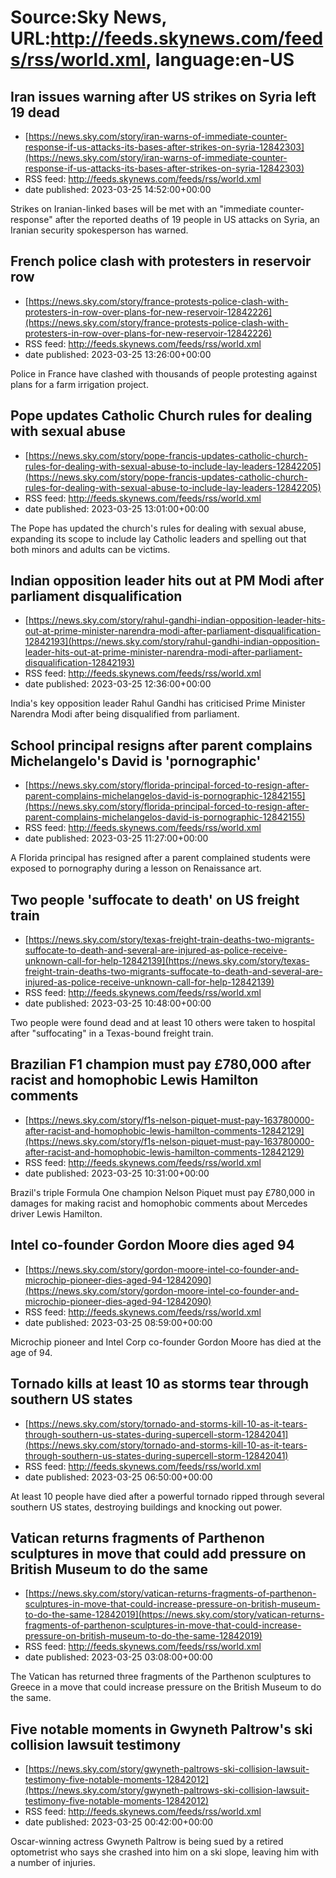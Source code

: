 # Source:Sky News, URL:http://feeds.skynews.com/feeds/rss/world.xml, language:en-US

## Iran issues warning after US strikes on Syria left 19 dead
 - [https://news.sky.com/story/iran-warns-of-immediate-counter-response-if-us-attacks-its-bases-after-strikes-on-syria-12842303](https://news.sky.com/story/iran-warns-of-immediate-counter-response-if-us-attacks-its-bases-after-strikes-on-syria-12842303)
 - RSS feed: http://feeds.skynews.com/feeds/rss/world.xml
 - date published: 2023-03-25 14:52:00+00:00

Strikes on Iranian-linked bases will be met with an "immediate counter-response" after the reported deaths of 19 people in US attacks on Syria, an Iranian security spokesperson has warned.

## French police clash with protesters in reservoir row
 - [https://news.sky.com/story/france-protests-police-clash-with-protesters-in-row-over-plans-for-new-reservoir-12842226](https://news.sky.com/story/france-protests-police-clash-with-protesters-in-row-over-plans-for-new-reservoir-12842226)
 - RSS feed: http://feeds.skynews.com/feeds/rss/world.xml
 - date published: 2023-03-25 13:26:00+00:00

Police in France have clashed with thousands of people protesting against plans for a farm irrigation project.&#160;

## Pope updates Catholic Church rules for dealing with sexual abuse
 - [https://news.sky.com/story/pope-francis-updates-catholic-church-rules-for-dealing-with-sexual-abuse-to-include-lay-leaders-12842205](https://news.sky.com/story/pope-francis-updates-catholic-church-rules-for-dealing-with-sexual-abuse-to-include-lay-leaders-12842205)
 - RSS feed: http://feeds.skynews.com/feeds/rss/world.xml
 - date published: 2023-03-25 13:01:00+00:00

The Pope has updated the church's rules for dealing with sexual abuse, expanding its scope to include lay Catholic leaders and spelling out that both minors and adults can be victims.

## Indian opposition leader hits out at PM Modi after parliament disqualification
 - [https://news.sky.com/story/rahul-gandhi-indian-opposition-leader-hits-out-at-prime-minister-narendra-modi-after-parliament-disqualification-12842193](https://news.sky.com/story/rahul-gandhi-indian-opposition-leader-hits-out-at-prime-minister-narendra-modi-after-parliament-disqualification-12842193)
 - RSS feed: http://feeds.skynews.com/feeds/rss/world.xml
 - date published: 2023-03-25 12:36:00+00:00

India's key opposition leader Rahul Gandhi has criticised Prime Minister Narendra Modi after being disqualified from parliament.

## School principal resigns after parent complains Michelangelo's David is 'pornographic'
 - [https://news.sky.com/story/florida-principal-forced-to-resign-after-parent-complains-michelangelos-david-is-pornographic-12842155](https://news.sky.com/story/florida-principal-forced-to-resign-after-parent-complains-michelangelos-david-is-pornographic-12842155)
 - RSS feed: http://feeds.skynews.com/feeds/rss/world.xml
 - date published: 2023-03-25 11:27:00+00:00

A Florida principal has resigned after a parent complained students were exposed to pornography during a lesson on Renaissance art.

## Two people 'suffocate to death' on US freight train
 - [https://news.sky.com/story/texas-freight-train-deaths-two-migrants-suffocate-to-death-and-several-are-injured-as-police-receive-unknown-call-for-help-12842139](https://news.sky.com/story/texas-freight-train-deaths-two-migrants-suffocate-to-death-and-several-are-injured-as-police-receive-unknown-call-for-help-12842139)
 - RSS feed: http://feeds.skynews.com/feeds/rss/world.xml
 - date published: 2023-03-25 10:48:00+00:00

Two people were found dead and at least 10 others were taken to hospital after "suffocating" in a Texas-bound freight train.

## Brazilian F1 champion must pay &#163;780,000 after racist and homophobic Lewis Hamilton comments
 - [https://news.sky.com/story/f1s-nelson-piquet-must-pay-163780000-after-racist-and-homophobic-lewis-hamilton-comments-12842129](https://news.sky.com/story/f1s-nelson-piquet-must-pay-163780000-after-racist-and-homophobic-lewis-hamilton-comments-12842129)
 - RSS feed: http://feeds.skynews.com/feeds/rss/world.xml
 - date published: 2023-03-25 10:31:00+00:00

Brazil's triple Formula One champion Nelson Piquet must pay &#163;780,000 in damages for making racist and homophobic comments about Mercedes driver Lewis Hamilton.

## Intel co-founder Gordon Moore dies aged 94
 - [https://news.sky.com/story/gordon-moore-intel-co-founder-and-microchip-pioneer-dies-aged-94-12842090](https://news.sky.com/story/gordon-moore-intel-co-founder-and-microchip-pioneer-dies-aged-94-12842090)
 - RSS feed: http://feeds.skynews.com/feeds/rss/world.xml
 - date published: 2023-03-25 08:59:00+00:00

Microchip pioneer and Intel Corp co-founder Gordon Moore has died at the age of 94.

## Tornado kills at least 10 as storms tear through southern US states
 - [https://news.sky.com/story/tornado-and-storms-kill-10-as-it-tears-through-southern-us-states-during-supercell-storm-12842041](https://news.sky.com/story/tornado-and-storms-kill-10-as-it-tears-through-southern-us-states-during-supercell-storm-12842041)
 - RSS feed: http://feeds.skynews.com/feeds/rss/world.xml
 - date published: 2023-03-25 06:50:00+00:00

At least 10 people have died after a powerful tornado ripped through several southern US states, destroying buildings and knocking out power.

## Vatican returns fragments of Parthenon sculptures in move that could add pressure on British Museum to do the same
 - [https://news.sky.com/story/vatican-returns-fragments-of-parthenon-sculptures-in-move-that-could-increase-pressure-on-british-museum-to-do-the-same-12842019](https://news.sky.com/story/vatican-returns-fragments-of-parthenon-sculptures-in-move-that-could-increase-pressure-on-british-museum-to-do-the-same-12842019)
 - RSS feed: http://feeds.skynews.com/feeds/rss/world.xml
 - date published: 2023-03-25 03:08:00+00:00

The Vatican has returned three fragments of the Parthenon sculptures to Greece in a move that could increase pressure on the British Museum to do the same.

## Five notable moments in Gwyneth Paltrow's ski collision lawsuit testimony
 - [https://news.sky.com/story/gwyneth-paltrows-ski-collision-lawsuit-testimony-five-notable-moments-12842012](https://news.sky.com/story/gwyneth-paltrows-ski-collision-lawsuit-testimony-five-notable-moments-12842012)
 - RSS feed: http://feeds.skynews.com/feeds/rss/world.xml
 - date published: 2023-03-25 00:42:00+00:00

Oscar-winning actress Gwyneth Paltrow is being sued by a retired optometrist who says she crashed into him on a ski slope, leaving him with a number of injuries.

